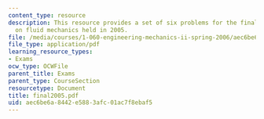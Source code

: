 ```yaml
---
content_type: resource
description: This resource provides a set of six problems for the final examination
  on fluid mechanics held in 2005.
file: /media/courses/1-060-engineering-mechanics-ii-spring-2006/aec6be6a8442e5883afc01ac7f8ebaf5_final2005.pdf
file_type: application/pdf
learning_resource_types:
- Exams
ocw_type: OCWFile
parent_title: Exams
parent_type: CourseSection
resourcetype: Document
title: final2005.pdf
uid: aec6be6a-8442-e588-3afc-01ac7f8ebaf5
---
```


